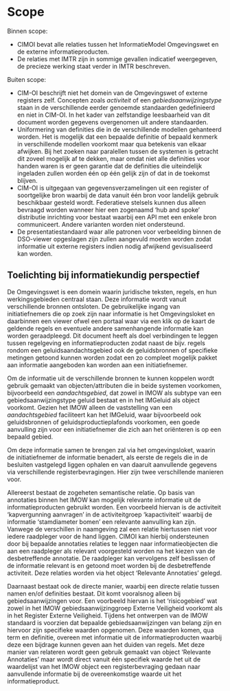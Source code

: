 # Scope

Binnen scope:

- CIMOI bevat alle relaties tussen het InformatieModel Omgevingswet en de externe informatieproducten.  
- De relaties met IMTR zijn in sommige gevallen indicatief weergegeven, de precieze werking staat verder in IMTR beschreven.

Buiten scope:

- CIM-OI beschrijft niet het domein van de Omgevingswet of externe registers zelf. Concepten zoals *activiteit* of een *gebiedsaanwijzingstype* staan in de verschillende eerder genoemde standaarden gedefinieerd en niet in CIM-OI. In het kader van zelfstandige leesbaarheid van dit document worden gegevens overgenomen uit andere standaarden.
- Uniformering van definities die in de verschillende modellen gehanteerd worden. Het is mogelijk dat een bepaalde definitie of bepaald kenmerk in verschillende modellen voorkomt maar qua betekenis van elkaar afwijken. Bij het zoeken naar paralellen tussen de systemen is getracht dit zoveel mogelijk af te dekken, maar omdat niet alle definities voor handen waren is er geen garantie dat de definities die uiteindelijk ingeladen zullen worden één op één gelijk zijn of dat in de toekomst blijven.
- CIM-OI is uitgegaan van gegevensverzamelingen uit een register of soortgelijke bron waarbij de data vanuit één bron voor landelijk gebruik beschikbaar gesteld wordt. Federatieve stelsels kunnen dus alleen bevraagd worden wanneer hier een zogenaamd ‘hub and spoke’ distributie inrichting voor bestaat waarbij een API met een enkele bron communiceert. Andere varianten worden niet ondersteund. 
- De presentatiestandaard waar alle patronen voor verbeelding binnen de DSO-viewer opgeslagen zijn zullen aangevuld moeten worden zodat informatie uit externe registers indien nodig afwijkend gevisualiseerd kan worden. 

## Toelichting bij informatiekundig perspectief

De Omgevingswet is een domein waarin juridische teksten, regels, en hun werkingsgebieden centraal staan. Deze informatie wordt vanuit verschillende bronnen ontsloten. De gebruikelijke ingang van initiatiefnemers die op zoek zijn naar informatie is het Omgevingsloket en daarbinnen een viewer ofwel een portaal waar via een klik op de kaart de geldende regels en eventuele andere samenhangende informatie kan worden geraadpleegd. Dit document heeft als doel verbindingen te leggen tussen regelgeving en informatieproducten zodat naast de bijv. regels rondom een geluidsaandachtsgebied ook de geluidsbronnen of specifieke metingen getoond kunnen worden zodat een zo compleet mogelijk pakket aan informatie aangeboden kan worden aan een initiatiefnemer. 

Om de informatie uit de verschillende bronnen te kunnen koppelen wordt gebruik gemaakt van objecten/attributen die in beide systemen voorkomen, bijvoorbeeld een *aandachtsgebied*, dat zowel in IMOW als subtype van een gebiedsaanwijzingstype geluid bestaat en in het IMGeluid als object voorkomt. Gezien het IMOW alleen de vaststelling van een *aandachtsgebied* faciliteert kan het IMGeluid, waar bijvoorbeeld ook geluidsbronnen of geluidsproductieplafonds voorkomen, een goede aanvulling zijn voor een initiatiefnemer die zich aan het oriënteren is op een bepaald gebied. 

Om deze informatie samen te brengen zal via het omgevingsloket, waarin de initiatiefnemer de informatie benadert, als eerste de regels die in de besluiten vastgelegd liggen ophalen en van daaruit aanvullende gegevens via verschillende registerbevragingen. Hier zijn twee verschillende manieren voor. 

Allereerst bestaat de zogeheten semantische relatie. Op basis van annotaties binnen het IMOW kan mogelijk relevante informatie uit de informatieproducten gebruikt worden. Een voorbeeld hiervan is de activiteit ‘kapvergunning aanvragen’  in de activiteitgroep ‘kapactiviteit’ waarbij de informatie ‘stamdiameter bomen’ een relevante aanvulling kan zijn. Vanwege de verschillen in naamgeving zal een relatie hiertussen niet voor iedere raadpleger voor de hand liggen. CIMOI kan hierbij ondersteunen door bij bepaalde annotaties relaties te leggen naar informatieobjecten die aan een raadpleger als relevant voorgesteld worden na het kiezen van de desbetreffende annotatie. De raadpleger kan vervolgens zelf beslissen of de informatie relevant is en getoond moet worden bij de desbetreffende activiteit. Deze relaties worden via het object ‘Relevante Annotaties’ gelegd. 

Daarnaast bestaat ook de directe manier, waarbij een directe relatie tussen namen en/of definities bestaat. Dit komt vooralsnog alleen bij gebiedsaanwijzingen voor. Een voorbeeld hiervan is het ‘risicogebied’ wat zowel in het IMOW gebiedsaanwijzinggroep Externe Veiligheid voorkomt als in het Register Externe Veiligheid. Tijdens het ontwerpen van de IMOW standaard is voorzien dat bepaalde gebiedsaanwijzingen van belang zijn en hiervoor zijn specifieke waarden opgenomen. Deze waarden komen, qua term en definitie, overeen met informatie uit de informatieproducten waarbij deze een bijdrage kunnen geven aan het duiden van regels. Met deze manier van relateren wordt geen gebruik gemaakt van object ‘Relevante Annotaties’ maar wordt direct vanuit één specifiek waarde het uit de waardelijst van het IMOW object een registerbevraging gedaan naar aanvullende informatie bij de overeenkomstige waarde uit het informatieproduct. 




